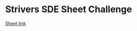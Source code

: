 # Strivers SDE Sheet Challenge
<a href="https://takeuforward.org/interviews/strivers-sde-sheet-top-coding-interview-problems/"> Sheet link</a>
